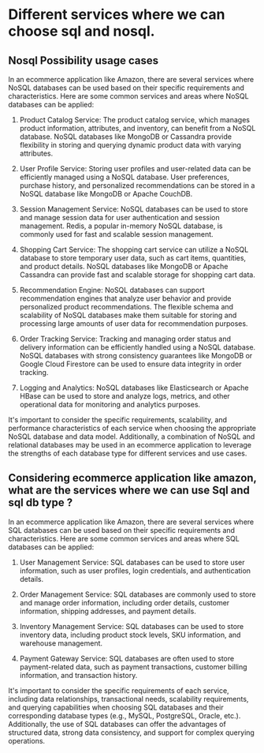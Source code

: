 # Different services where we can choose sql and nosql.

## Nosql Possibility usage cases 

In an ecommerce application like Amazon, there are several services where NoSQL databases can be used based on their specific requirements and characteristics. Here are some common services and areas where NoSQL databases can be applied:

1. Product Catalog Service: The product catalog service, which manages product information, attributes, and inventory, can benefit from a NoSQL database. NoSQL databases like MongoDB or Cassandra provide flexibility in storing and querying dynamic product data with varying attributes.

2. User Profile Service: Storing user profiles and user-related data can be efficiently managed using a NoSQL database. User preferences, purchase history, and personalized recommendations can be stored in a NoSQL database like MongoDB or Apache CouchDB.

3. Session Management Service: NoSQL databases can be used to store and manage session data for user authentication and session management. Redis, a popular in-memory NoSQL database, is commonly used for fast and scalable session management.

4. Shopping Cart Service: The shopping cart service can utilize a NoSQL database to store temporary user data, such as cart items, quantities, and product details. NoSQL databases like MongoDB or Apache Cassandra can provide fast and scalable storage for shopping cart data.

5. Recommendation Engine: NoSQL databases can support recommendation engines that analyze user behavior and provide personalized product recommendations. The flexible schema and scalability of NoSQL databases make them suitable for storing and processing large amounts of user data for recommendation purposes.

6. Order Tracking Service: Tracking and managing order status and delivery information can be efficiently handled using a NoSQL database. NoSQL databases with strong consistency guarantees like MongoDB or Google Cloud Firestore can be used to ensure data integrity in order tracking.

7. Logging and Analytics: NoSQL databases like Elasticsearch or Apache HBase can be used to store and analyze logs, metrics, and other operational data for monitoring and analytics purposes.

It's important to consider the specific requirements, scalability, and performance characteristics of each service when choosing the appropriate NoSQL database and data model. Additionally, a combination of NoSQL and relational databases may be used in an ecommerce application to leverage the strengths of each database type for different services and use cases.

## Considering ecommerce application like amazon, what are the services where we can use Sql and sql db type ?
In an ecommerce application like Amazon, there are several services where SQL databases can be used based on their specific requirements and characteristics. Here are some common services and areas where SQL databases can be applied:

1. User Management Service: SQL databases can be used to store user information, such as user profiles, login credentials, and authentication details.

2. Order Management Service: SQL databases are commonly used to store and manage order information, including order details, customer information, shipping addresses, and payment details.

3. Inventory Management Service: SQL databases can be used to store inventory data, including product stock levels, SKU information, and warehouse management.

4. Payment Gateway Service: SQL databases are often used to store payment-related data, such as payment transactions, customer billing information, and transaction history.

It's important to consider the specific requirements of each service, including data relationships, transactional needs, scalability requirements, and querying capabilities when choosing SQL databases and their corresponding database types (e.g., MySQL, PostgreSQL, Oracle, etc.). Additionally, the use of SQL databases can offer the advantages of structured data, strong data consistency, and support for complex querying operations.






